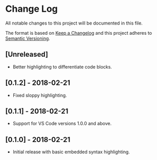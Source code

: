 # Change Log

All notable changes to this project will be documented in this file.

The format is based on [Keep a Changelog](http://keepachangelog.com/en/1.0.0/)
and this project adheres to [Semantic Versioning](http://semver.org/spec/v2.0.0.html).

## [Unreleased]
- Better highlighting to differentiate code blocks.

## [0.1.2] - 2018-02-21
- Fixed sloppy highlighting.

## [0.1.1] - 2018-02-21
- Support for VS Code versions 1.0.0 and above.

## [0.1.0] - 2018-02-21
- Initial release with basic embedded syntax highlighting.